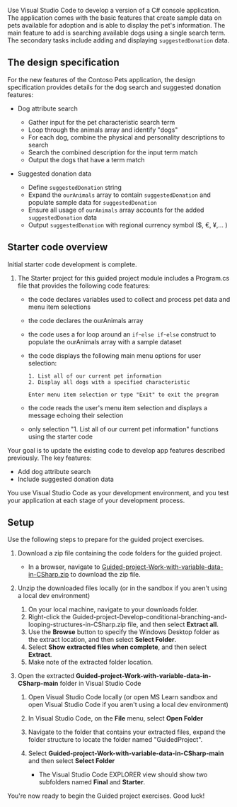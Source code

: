 Use Visual Studio Code to develop a version of a C# console application. The application comes with the basic features that create sample data on pets available for adoption and is able to display the pet's information. The main feature to add is searching available dogs using a single search term. The secondary tasks include adding and displaying `suggestedDonation` data.

## The design specification

For the new features of the Contoso Pets application, the design specification provides details for the dog search and suggested donation features:

- Dog attribute search

    - Gather input for the pet characteristic search term
    - Loop through the animals array and identify "dogs"
    - For each dog, combine the physical and personality descriptions to search
    - Search the combined description for the input term match
    - Output the dogs that have a term match

- Suggested donation data

    - Define `suggestedDonation` string
    - Expand the `ourAnimals` array to contain `suggestedDonation` and populate sample data for `suggestedDonation`
    - Ensure all usage of `ourAnimals` array accounts for the added `suggestedDonation` data
    - Output `suggestedDonation` with regional currency symbol ($, €, ¥,... )

## Starter code overview

Initial starter code development is complete.

1. The Starter project for this guided project module includes a Program.cs file that provides the following code features:

    - the code declares variables used to collect and process pet data and menu item selections
    - the code declares the ourAnimals array
    - the code uses a for loop around an `if`-`else if`-`else` construct to populate the ourAnimals array with a sample dataset
    - the code displays the following main menu options for user selection:

        ```output
        1. List all of our current pet information
        2. Display all dogs with a specified characteristic

        Enter menu item selection or type "Exit" to exit the program
        ```

    - the code reads the user's menu item selection and displays a message echoing their selection
    - only selection "1. List all of our current pet information" functions using the starter code

Your goal is to update the existing code to develop app features described previously. The key features:

- Add dog attribute search
- Include suggested donation data

You use Visual Studio Code as your development environment, and you test your application at each stage of your development process.

## Setup

Use the following steps to prepare for the guided project exercises.

1. Download a zip file containing the code folders for the guided project.
    - In a browser, navigate to [Guided-project-Work-with-variable-data-in-CSharp.zip](https://github.com/MicrosoftLearning/Guided-project-Work-with-variable-data-in-CSharp/archive/refs/heads/main.zip) to download the zip file.

1. Unzip the downloaded files locally (or in the sandbox if you aren't using a local dev environment)
    1. On your local machine, navigate to your downloads folder.
    1. Right-click the Guided-project-Develop-conditional-branching-and-looping-structures-in-CSharp.zip file, and then select **Extract all**.
    1. Use the **Browse** button to specify the Windows Desktop folder as the extract location, and then select **Select Folder**.
    1. Select **Show extracted files when complete**, and then select **Extract**.
    1. Make note of the extracted folder location.

1. Open the extracted **Guided-project-Work-with-variable-data-in-CSharp-main** folder in Visual Studio Code
    1. Open Visual Studio Code locally (or open MS Learn sandbox and open Visual Studio Code if you aren't using a local dev environment)
    1. In Visual Studio Code, on the **File** menu, select **Open Folder**
    1. Navigate to the folder that contains your extracted files, expand the folder structure to locate the folder named "GuidedProject".
    1. Select **Guided-project-Work-with-variable-data-in-CSharp-main** and then select **Select Folder**

        - The Visual Studio Code EXPLORER view should show two subfolders named **Final** and **Starter**.

You're now ready to begin the Guided project exercises. Good luck!
